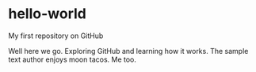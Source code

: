 # hello-world
My first repository on GitHub

Well here we go. Exploring GitHub and learning how it works. 
The sample text author enjoys moon tacos. Me too.
